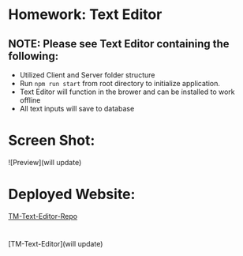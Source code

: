 # Homework: Text Editor

## NOTE: Please see Text Editor containing the following:

* Utilized Client and Server folder structure
* Run `npm run start` from root directory to initialize application.
* Text Editor will function in the brower and can be installed to work offline
* All text inputs will save to database

# Screen Shot:  
![Preview](will update)
# Deployed Website:
[TM-Text-Editor-Repo](https://github.com/T0930/TM-Text-Editor-APP)
#
[TM-Text-Editor](will update)